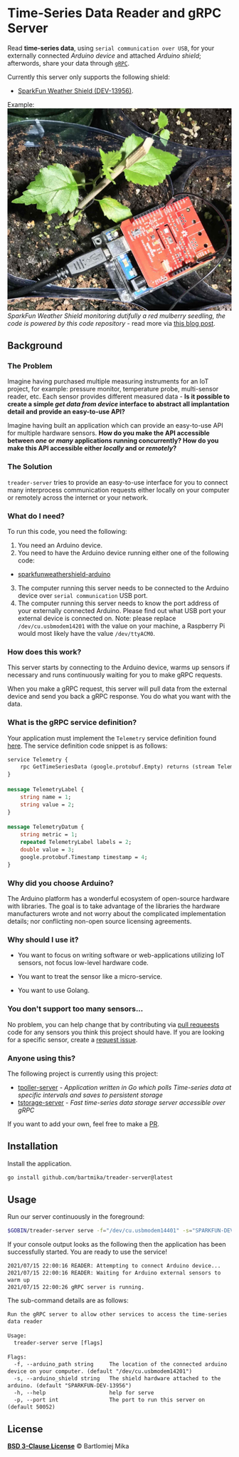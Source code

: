 # Time-Series Data Reader and gRPC Server

Read **time-series data**, using `serial communication over USB`, for your externally connected *Arduino device* and attached *Arduino shield*; afterwords, share your data through [`gRPC`](https://github.com/bartmika/tpoller-server/blob/master/proto/telemetry.proto).

Currently this server only supports the following shield:

* [SparkFun Weather Shield (DEV-13956)](https://github.com/sparkfun/Weather_Shield).

Example:
![SparkFun Weather Shield](https://github.com/bartmika/sparkfunweathershield-arduino/blob/master/media/red_mulberries_germination_with_sparkfun_weather_shield.jpg?raw=true)
*SparkFun Weather Shield monitoring dutifully a red mulberry seedling, the code is powered by this code repository* - read more via [this blog post](https://bartlomiejmika.com/post/2021/red-mulberry-growlog-2/).

## Background
### The Problem

Imagine having purchased multiple measuring instruments for an IoT project, for example: pressure monitor, temperature probe, multi-sensor reader, etc. Each sensor provides different measured data - **Is it possible to create a simple *get data from device* interface to abstract all implantation detail and provide an easy-to-use API?**

Imagine having built an application which can provide an easy-to-use API for multiple hardware sensors. **How do you make the API accessible between *one* or *many* applications running concurrently? How do you make this API accessible either *locally* and or *remotely*?**

### The Solution

`treader-server` tries to provide an easy-to-use interface for you to connect many interprocess communication requests either locally on your computer or remotely across the internet or your network.

### What do I need?
To run this code, you need the following:

1. You need an Arduino device.
2. You need to have the Arduino device running either one of the following code:

  * [sparkfunweathershield-arduino](https://github.com/bartmika/sparkfunweathershield-arduino)
3. The computer running this server needs to be connected to the Arduino device over `serial communication` USB port.
4. The computer running this server needs to know the port address of your externally connected Arduino. Please find out what USB port your external device is connected on. Note: please replace ``/dev/cu.usbmodem14201`` with the value on your machine, a Raspberry Pi would most likely have the value ``/dev/ttyACM0``.

### How does this work?

This server starts by connecting to the Arduino device, warms up sensors if necessary and runs continuously waiting for you to make gRPC requests.

When you make a gRPC request, this server will pull data from the external device and send you back a gRPC response. You do what you want with the data.

### What is the gRPC service definition?

Your application must implement the `Telemetry` service definition found [here](https://github.com/bartmika/tpoller-server/blob/master/proto/telemetry.proto). The service definition code snippet is as follows:

```protobuf
service Telemetry {
    rpc GetTimeSeriesData (google.protobuf.Empty) returns (stream TelemetryDatum) {}
}

message TelemetryLabel {
    string name = 1;
    string value = 2;
}

message TelemetryDatum {
    string metric = 1;
    repeated TelemetryLabel labels = 2;
    double value = 3;
    google.protobuf.Timestamp timestamp = 4;
}
```

### Why did you choose Arduino?
The Arduino platform has a wonderful ecosystem of open-source hardware with libraries. The goal is to take advantage of the libraries the hardware manufacturers wrote and not worry about the complicated implementation details; nor conflicting non-open source licensing agreements.

### Why should I use it?
* You want to focus on writing software or web-applications utilizing IoT sensors, not focus low-level hardware code.

* You want to treat the sensor like a micro-service.

* You want to use Golang.

### You don't support too many sensors...

No problem, you can help change that by contributing via [pull requeests](https://github.com/bartmika/treader-server/pulls) code for any sensors you think this project should have. If you are looking for a specific sensor, create a [request issue](https://github.com/bartmika/treader-server/issues).

### Anyone using this?

The following project is currently using this project:

* [tpoller-server](https://github.com/bartmika/tpoller-server) - *Application written in Go which polls Time-series data at specific intervals and saves to persistent storage*
* [tstorage-server](https://github.com/bartmika/tstorage-server) - *Fast time-series data storage server accessible over gRPC*

If you want to add your own, feel free to make a [PR](https://github.com/bartmika/treader-server/pulls).

## Installation

Install the application.

```bash
go install github.com/bartmika/treader-server@latest
```

## Usage
Run our server continuously in the foreground:

```bash
$GOBIN/treader-server serve -f="/dev/cu.usbmodem14401" -s="SPARKFUN-DEV-13956" -p=50052
```

If your console output looks as the following then the application has been successfully started. You are ready to use the service!

```text
2021/07/15 22:00:16 READER: Attempting to connect Arduino device...
2021/07/15 22:00:16 READER: Waiting for Arduino external sensors to warm up
2021/07/15 22:00:26 gRPC server is running.
```

The sub-command details are as follows:

```text
Run the gRPC server to allow other services to access the time-series data reader

Usage:
  treader-server serve [flags]

Flags:
  -f, --arduino_path string     The location of the connected arduino device on your computer. (default "/dev/cu.usbmodem14201")
  -s, --arduino_shield string   The shield hardware attached to the arduino. (default "SPARKFUN-DEV-13956")
  -h, --help                    help for serve
  -p, --port int                The port to run this server on (default 50052)
```

## License

[**BSD 3-Clause License**](LICENSE) © Bartlomiej Mika

